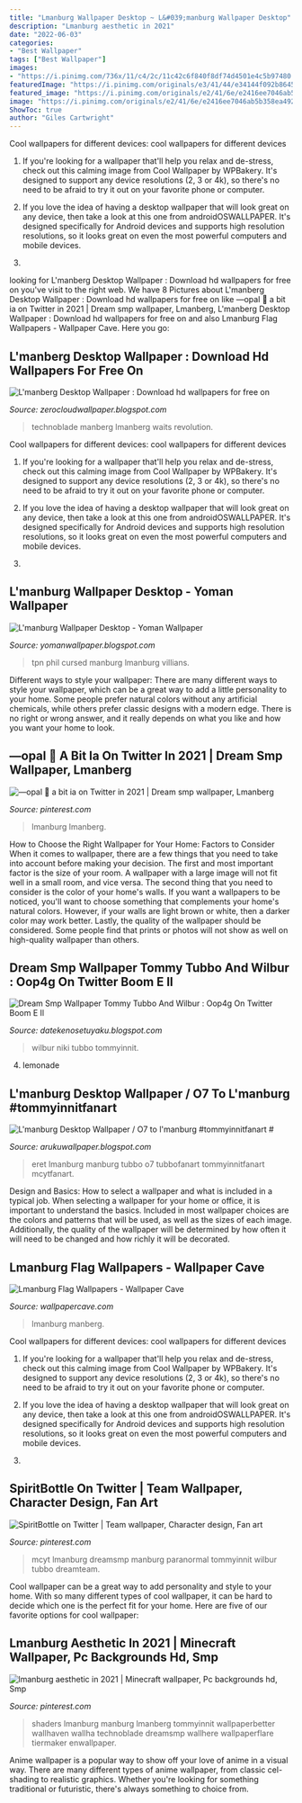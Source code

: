 ```yaml
---
title: "Lmanburg Wallpaper Desktop ~ L&#039;manburg Wallpaper Desktop"
description: "Lmanburg aesthetic in 2021"
date: "2022-06-03"
categories:
- "Best Wallpaper"
tags: ["Best Wallpaper"]
images:
- "https://i.pinimg.com/736x/11/c4/2c/11c42c6f840f8df74d4501e4c5b97480.jpg"
featuredImage: "https://i.pinimg.com/originals/e3/41/44/e34144f092b864569a33b4b44e95cebc.jpg"
featured_image: "https://i.pinimg.com/originals/e2/41/6e/e2416ee7046ab5b358ea4922f746cb6b.jpg"
image: "https://i.pinimg.com/originals/e2/41/6e/e2416ee7046ab5b358ea4922f746cb6b.jpg"
ShowToc: true
author: "Giles Cartwright"
---
```



Cool wallpapers for different devices:
cool wallpapers for different devices 

1. If you're looking for a wallpaper that'll help you relax and de-stress, check out this calming image from Cool Wallpaper by WPBakery. It's designed to support any device resolutions (2, 3 or 4k), so there's no need to be afraid to try it out on your favorite phone or computer.

2. If you love the idea of having a desktop wallpaper that will look great on any device, then take a look at this one from androidOSWALLPAPER. It's designed specifically for Android devices and supports high resolution resolutions, so it looks great on even the most powerful computers and mobile devices.

3.

	

		
looking for L&#039;manberg Desktop Wallpaper : Download hd wallpapers for free on you've visit to the right web. We have 8 Pictures about L&#039;manberg Desktop Wallpaper : Download hd wallpapers for free on like —opal 🍬 a bit ia on Twitter in 2021 | Dream smp wallpaper, Lmanberg, L&#039;manberg Desktop Wallpaper : Download hd wallpapers for free on and also Lmanburg Flag Wallpapers - Wallpaper Cave. Here you go:
		
    
## L&#039;manberg Desktop Wallpaper : Download Hd Wallpapers For Free On

<img loading=lazy src="https://i.redd.it/rpc6y9tdmuz51.jpg" onerror="this.onerror=null;this.src='https://tse4.mm.bing.net/th?id=OIP.pFMohwKIl8kArI_mDGzlbgHaDB&amp;pid=15.1';" alt="L&#039;manberg Desktop Wallpaper : Download hd wallpapers for free on">

_Source: zerocloudwallpaper.blogspot.com_

>technoblade manberg lmanberg waits revolution. 

	

Cool wallpapers for different devices:
cool wallpapers for different devices 

1. If you're looking for a wallpaper that'll help you relax and de-stress, check out this calming image from Cool Wallpaper by WPBakery. It's designed to support any device resolutions (2, 3 or 4k), so there's no need to be afraid to try it out on your favorite phone or computer.

2. If you love the idea of having a desktop wallpaper that will look great on any device, then take a look at this one from androidOSWALLPAPER. It's designed specifically for Android devices and supports high resolution resolutions, so it looks great on even the most powerful computers and mobile devices.

3.

    
## L&#039;manburg Wallpaper Desktop - Yoman Wallpaper

<img loading=lazy src="https://i.pinimg.com/originals/e3/41/44/e34144f092b864569a33b4b44e95cebc.jpg" onerror="this.onerror=null;this.src='https://tse1.mm.bing.net/th?id=OIP.kHYdIGCGxGDs9ifc-oYdaAHaHT&amp;pid=15.1';" alt="L&#039;manburg Wallpaper Desktop - Yoman Wallpaper">

_Source: yomanwallpaper.blogspot.com_

>tpn phil cursed manburg lmanburg villians. 

	

Different ways to style your wallpaper:
There are many different ways to style your wallpaper, which can be a great way to add a little personality to your home. Some people prefer natural colors without any artificial chemicals, while others prefer classic designs with a modern edge. There is no right or wrong answer, and it really depends on what you like and how you want your home to look.

    
## —opal 🍬 A Bit Ia On Twitter In 2021 | Dream Smp Wallpaper, Lmanberg

<img loading=lazy src="https://i.pinimg.com/736x/11/c4/2c/11c42c6f840f8df74d4501e4c5b97480.jpg" onerror="this.onerror=null;this.src='https://tse2.mm.bing.net/th?id=OIP.3Mi08vf1-CGqK-USRSV0TAHaF2&amp;pid=15.1';" alt="—opal 🍬 a bit ia on Twitter in 2021 | Dream smp wallpaper, Lmanberg">

_Source: pinterest.com_

>lmanburg lmanberg. 

	

How to Choose the Right Wallpaper for Your Home: Factors to Consider
When it comes to wallpaper, there are a few things that you need to take into account before making your decision. The first and most important factor is the size of your room. A wallpaper with a large image will not fit well in a small room, and vice versa. 
The second thing that you need to consider is the color of your home's walls. If you want a wallpapers to be noticed, you'll want to choose something that complements your home's natural colors. However, if your walls are light brown or white, then a darker color may work better. 
Lastly, the quality of the wallpaper should be considered. Some people find that prints or photos will not show as well on high-quality wallpaper than others.

    
## Dream Smp Wallpaper Tommy Tubbo And Wilbur : Oop4g On Twitter Boom E Il

<img loading=lazy src="https://i.pinimg.com/originals/49/f0/55/49f055c41c8e04e21be71fe55779c3b6.jpg" onerror="this.onerror=null;this.src='https://tse2.mm.bing.net/th?id=OIP.A8jPgXXKZeFMAb9bGB3YcQHaJG&amp;pid=15.1';" alt="Dream Smp Wallpaper Tommy Tubbo And Wilbur : Oop4g On Twitter Boom E Il">

_Source: datekenosetuyaku.blogspot.com_

>wilbur niki tubbo tommyinnit. 

	

4. lemonade 

    
## L&#039;manburg Desktop Wallpaper / O7 To L&#039;manburg #tommyinnitfanart #

<img loading=lazy src="https://wallpapercave.com/wp/wp8281862.png" onerror="this.onerror=null;this.src='https://tse2.mm.bing.net/th?id=OIP.9-MyMAcpzi8DxvYJ1uqA8AHaEo&amp;pid=15.1';" alt="L&#039;manburg Desktop Wallpaper / O7 to l&#039;manburg #tommyinnitfanart #">

_Source: arukuwallpaper.blogspot.com_

>eret lmanburg manburg tubbo o7 tubbofanart tommyinnitfanart mcytfanart. 

	

Design and Basics: How to select a wallpaper and what is included in a typical job.
When selecting a wallpaper for your home or office, it is important to understand the basics. Included in most wallpaper choices are the colors and patterns that will be used, as well as the sizes of each image. Additionally, the quality of the wallpaper will be determined by how often it will need to be changed and how richly it will be decorated.

    
## Lmanburg Flag Wallpapers - Wallpaper Cave

<img loading=lazy src="https://wallpapercave.com/wp/wp9113734.png" onerror="this.onerror=null;this.src='https://tse1.mm.bing.net/th?id=OIP.3p7ZWfGTgEFGe_pWzSCO9QHaEK&amp;pid=15.1';" alt="Lmanburg Flag Wallpapers - Wallpaper Cave">

_Source: wallpapercave.com_

>lmanburg manberg. 

	

Cool wallpapers for different devices:
cool wallpapers for different devices 

1. If you're looking for a wallpaper that'll help you relax and de-stress, check out this calming image from Cool Wallpaper by WPBakery. It's designed to support any device resolutions (2, 3 or 4k), so there's no need to be afraid to try it out on your favorite phone or computer.

2. If you love the idea of having a desktop wallpaper that will look great on any device, then take a look at this one from androidOSWALLPAPER. It's designed specifically for Android devices and supports high resolution resolutions, so it looks great on even the most powerful computers and mobile devices.

3.

    
## SpiritBottle On Twitter | Team Wallpaper, Character Design, Fan Art

<img loading=lazy src="https://i.pinimg.com/originals/e2/41/6e/e2416ee7046ab5b358ea4922f746cb6b.jpg" onerror="this.onerror=null;this.src='https://tse3.mm.bing.net/th?id=OIP.2o27XaueK32D4OdoBHDF-AHaDu&amp;pid=15.1';" alt="SpiritBottle on Twitter | Team wallpaper, Character design, Fan art">

_Source: pinterest.com_

>mcyt lmanburg dreamsmp manburg paranormal tommyinnit wilbur tubbo dreamteam. 

	

Cool wallpaper can be a great way to add personality and style to your home. With so many different types of cool wallpaper, it can be hard to decide which one is the perfect fit for your home. Here are five of our favorite options for cool wallpaper: 

    
## Lmanburg Aesthetic In 2021 | Minecraft Wallpaper, Pc Backgrounds Hd, Smp

<img loading=lazy src="https://i.pinimg.com/originals/f1/e9/f7/f1e9f777ba362eb4560781b2c989a78b.jpg" onerror="this.onerror=null;this.src='https://tse4.mm.bing.net/th?id=OIP.zcmrT0aVFCY5O_IkXTJAOQHaEK&amp;pid=15.1';" alt="lmanburg aesthetic in 2021 | Minecraft wallpaper, Pc backgrounds hd, Smp">

_Source: pinterest.com_

>shaders lmanburg manburg lmanberg tommyinnit wallpaperbetter wallhaven wallha technoblade dreamsmp wallhere wallpaperflare tiermaker enwallpaper. 

	

Anime wallpaper is a popular way to show off your love of anime in a visual way. There are many different types of anime wallpaper, from classic cel-shading to realistic graphics. Whether you're looking for something traditional or futuristic, there's always something to choice from.

